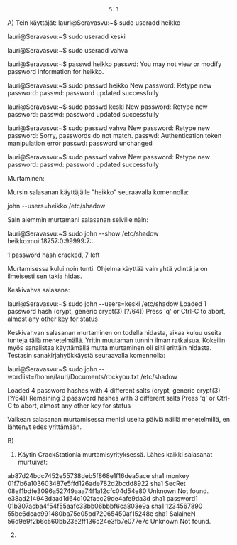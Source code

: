 									5.3

A)
Tein käyttäjät:
lauri@Seravasvu:~$ sudo useradd heikko

lauri@Seravasvu:~$ sudo useradd keski

lauri@Seravasvu:~$ sudo useradd vahva

lauri@Seravasvu:~$ passwd heikko
passwd: You may not view or modify password information for heikko.

lauri@Seravasvu:~$ sudo passwd heikko
New password: 
Retype new password: 
passwd: password updated successfully

lauri@Seravasvu:~$ sudo passwd keski
New password: 
Retype new password: 
passwd: password updated successfully

lauri@Seravasvu:~$ sudo passwd vahva
New password: 
Retype new password: 
Sorry, passwords do not match.
passwd: Authentication token manipulation error
passwd: password unchanged

lauri@Seravasvu:~$ sudo passwd vahva
New password: 
Retype new password: 
passwd: password updated successfully

Murtaminen:

Mursin salasanan käyttäjälle "heikko" seuraavalla komennolla:

john --users=heikko /etc/shadow

Sain aiemmin murtamani salasanan selville näin:

lauri@Seravasvu:~$ sudo john --show /etc/shadow
heikko:moi:18757:0:99999:7:::

1 password hash cracked, 7 left

Murtamisessa kului noin tunti. Ohjelma käyttää vain yhtä ydintä ja on ilmeisesti sen takia hidas.

Keskivahva salasana: 

lauri@Seravasvu:~$ sudo john --users=keski /etc/shadow
Loaded 1 password hash (crypt, generic crypt(3) [?/64])
Press 'q' or Ctrl-C to abort, almost any other key for status

Keskivahvan salasanan murtaminen on todella hidasta, aikaa kuluu useita tunteja tällä menetelmällä. Yritin muutaman tunnin ilman ratkaisua.
Kokeilin myös sanalistaa käyttämällä mutta murtaminen oli silti erittäin hidasta. Testasin sanakirjahyökkäystä seuraavalla komennolla:

lauri@Seravasvu:~$ sudo john --wordlist=/home/lauri/Documents/rockyou.txt /etc/shadow

Loaded 4 password hashes with 4 different salts (crypt, generic crypt(3) [?/64])
Remaining 3 password hashes with 3 different salts
Press 'q' or Ctrl-C to abort, almost any other key for status


Vaikean salasanan murtamisessa menisi useita päiviä näillä menetelmillä, en lähtenyt edes yrittämään.

B)

1. Käytin CrackStationia murtamisyrityksessä. Lähes kaikki salasanat murtuivat:

ab87d24bdc7452e55738deb5f868e1f16dea5ace	sha1	monkey
01f7b6a103603487e5ffd126ade782d2bcdd8922	sha1	SecRet
08ef1bdfe3096a52749aaa74f1a12cfc04d54e80	Unknown	Not found.
e38ad214943daad1d64c102faec29de4afe9da3d	sha1	password1
01b307acba4f54f55aafc33bb06bbbf6ca803e9a	sha1	1234567890
55be6dcac991480ba75e05bd72065450af15248e	sha1	SalaineN
56d9e9f2b6c560bb23e2ff136c24e3fb7e077e7c	Unknown	Not found.

2.


